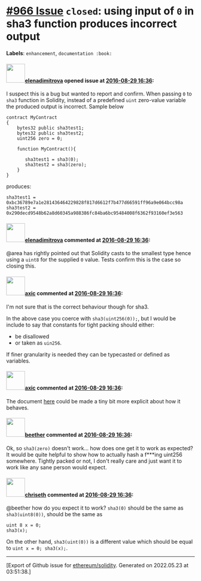 # [\#966 Issue](https://github.com/ethereum/solidity/issues/966) `closed`: using input of `0` in sha3 function produces incorrect output 
**Labels**: `enhancement`, `documentation :book:`


#### <img src="https://avatars.githubusercontent.com/u/703848?u=b9cc8c48b50ac67bcc4eae73806d121de8c5edb4&v=4" width="50">[elenadimitrova](https://github.com/elenadimitrova) opened issue at [2016-08-29 16:36](https://github.com/ethereum/solidity/issues/966):

I suspect this is a bug but wanted to report and confirm.
When passing `0` to `sha3` function in Solidity, instead of a predefined `uint` zero-value variable the produced output is incorrect. Sample below

```
contract MyContract
{
    bytes32 public sha3test1;
    bytes32 public sha3test2;
    uint256 zero = 0;

    function MyContract(){

       sha3test1 = sha3(0);
       sha3test2 = sha3(zero);
    }
}
```

produces:

```
sha3test1 = 0xbc36789e7a1e281436464229828f817d6612f7b477d66591ff96a9e064bcc98a
sha3test2 = 0x290decd9548b62a8d60345a988386fc84ba6bc95484008f6362f93160ef3e563
```


#### <img src="https://avatars.githubusercontent.com/u/703848?u=b9cc8c48b50ac67bcc4eae73806d121de8c5edb4&v=4" width="50">[elenadimitrova](https://github.com/elenadimitrova) commented at [2016-08-29 16:36](https://github.com/ethereum/solidity/issues/966#issuecomment-243190244):

@area has rightly pointed out that Solidity casts to the smallest type hence using a `uint8` for the supplied `0` value. Tests confirm this is the case so closing this.

#### <img src="https://avatars.githubusercontent.com/u/20340?v=4" width="50">[axic](https://github.com/axic) commented at [2016-08-29 16:36](https://github.com/ethereum/solidity/issues/966#issuecomment-243203627):

I'm not sure that is the correct behaviour though for sha3.

In the above case you coerce with `sha3(uint256(0));`, but I would be include to say that constants for tight packing should either:
- be disallowed
- or taken as `uin256`.

If finer granularity is needed they can be typecasted or defined as variables.

#### <img src="https://avatars.githubusercontent.com/u/20340?v=4" width="50">[axic](https://github.com/axic) commented at [2016-08-29 16:36](https://github.com/ethereum/solidity/issues/966#issuecomment-243206811):

The document [here](http://solidity.readthedocs.io/en/latest/units-and-global-variables.html?highlight=sha3#mathematical-and-cryptographic-functions) could be made a tiny bit more explicit about how it behaves.

#### <img src="https://avatars.githubusercontent.com/u/28908611?v=4" width="50">[beether](https://github.com/beether) commented at [2016-08-29 16:36](https://github.com/ethereum/solidity/issues/966#issuecomment-354070542):

Ok, so `sha3(zero)` doesn't work... how does one get it to work as expected?  It would be quite helpful to show how to actually hash a f***ing uint256 somewhere. Tightly packed or not, I don't really care and just want it to work like any sane person would expect.

#### <img src="https://avatars.githubusercontent.com/u/9073706?v=4" width="50">[chriseth](https://github.com/chriseth) commented at [2016-08-29 16:36](https://github.com/ethereum/solidity/issues/966#issuecomment-354116198):

@beether how do you expect it to work? `sha3(0)` should be the same as `sha3(uint8(0))`, should be the same as
```
uint 8 x = 0;
sha3(x);
```

On the other hand, `sha3(uint(0))` is a different value which should be equal to `uint x = 0; sha3(x);`.


-------------------------------------------------------------------------------



[Export of Github issue for [ethereum/solidity](https://github.com/ethereum/solidity). Generated on 2022.05.23 at 03:51:38.]
